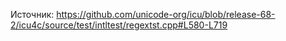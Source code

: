 ﻿Источник: https://github.com/unicode-org/icu/blob/release-68-2/icu4c/source/test/intltest/regextst.cpp#L580-L719
